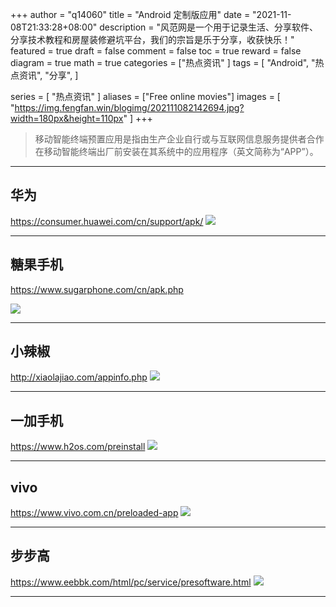 
+++
author = "q14060"
title = "Android 定制版应用"
date = "2021-11-08T21:33:28+08:00"
description = "风范网是一个用于记录生活、分享软件、分享技术教程和房屋装修避坑平台，我们的宗旨是乐于分享，收获快乐！"
featured = true
draft = false
comment = false
 toc = true
reward = false
diagram = true
math = true
categories = ["热点资讯"
]
tags = [
  "Android",
  "热点资讯",
"分享",
]

series = [
  "热点资讯"
]
aliases = ["Free online movies"]
images = [
  "https://img.fengfan.win/blogimg/202111082142694.jpg?width=180px&height=110px"
]
+++
> 移动智能终端预置应用是指由生产企业自行或与互联网信息服务提供者合作在移动智能终端出厂前安装在其系统中的应用程序（英文简称为“APP”）。
----------
## 华为 ##
https://consumer.huawei.com/cn/support/apk/
![](https://img.fengfan.win/blogimg/202111102052531.png)

----------

## 糖果手机 ##
https://www.sugarphone.com/cn/apk.php

![](https://img.fengfan.win/blogimg/202111102048287.png)

----------
## 小辣椒 ##
http://xiaolajiao.com/appinfo.php
![](https://img.fengfan.win/blogimg/202111102049303.png)

----------
## 一加手机 ##
https://www.h2os.com/preinstall
![](https://img.fengfan.win/blogimg/202111102050670.png)

----------
## vivo ##
https://www.vivo.com.cn/preloaded-app
![](https://img.fengfan.win/blogimg/202111102051363.png)



----------
## 步步高 ##
https://www.eebbk.com/html/pc/service/presoftware.html
![](https://img.fengfan.win/blogimg/202111102052767.png)


----------
